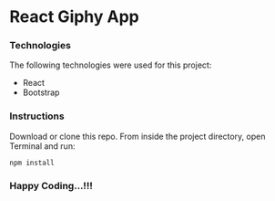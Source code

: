 # React Giphy App

### Technologies

The following technologies were used for this project:

* React
* Bootstrap


### Instructions

Download or clone this repo. From inside the project directory, open Terminal and run:
```
npm install
```

### Happy Coding...!!!
